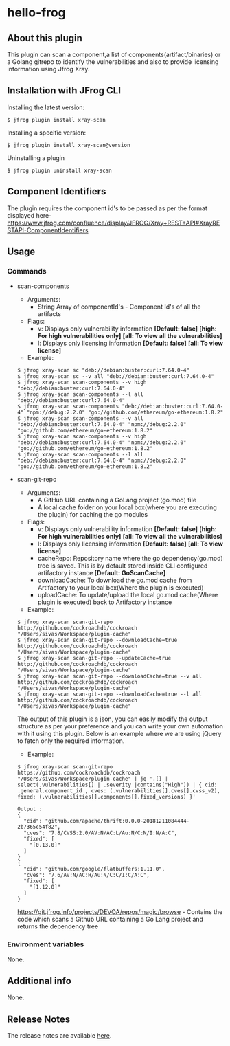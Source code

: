 # hello-frog

## About this plugin
This plugin can scan a component,a list of components(artifact/binaries) or a Golang gitrepo to identify the vulnerabilities and also to provide licensing information using Jfrog Xray.

## Installation with JFrog CLI
Installing the latest version:

`$ jfrog plugin install xray-scan`

Installing a specific version:

`$ jfrog plugin install xray-scan@version`

Uninstalling a plugin

`$ jfrog plugin uninstall xray-scan`


## Component Identifiers
The plugin requires the component id's to be passed as per the format displayed  here- https://www.jfrog.com/confluence/display/JFROG/Xray+REST+API#XrayRESTAPI-ComponentIdentifiers



## Usage
### Commands
* scan-components
    - Arguments:
        - String Array of componentId's - Component Id's of all the artifacts
    - Flags:
        - v: Displays only vulnerability information **[Default: false]** **[high: For high vulnerabilities only]** **[all: To view all the vulnerabilities]**
        - l: Displays only licensing information **[Default: false]** **[all: To view license]**
    - Example:
    ```
  $ jfrog xray-scan sc "deb://debian:buster:curl:7.64.0-4"
  $ jfrog xray-scan sc --v all "deb://debian:buster:curl:7.64.0-4"
  $ jfrog xray-scan scan-components --v high "deb://debian:buster:curl:7.64.0-4"
  $ jfrog xray-scan scan-components --l all "deb://debian:buster:curl:7.64.0-4"
  $ jfrog xray-scan scan-components "deb://debian:buster:curl:7.64.0-4" "npm://debug:2.2.0" "go://github.com/ethereum/go-ethereum:1.8.2"
  $ jfrog xray-scan scan-components --v all "deb://debian:buster:curl:7.64.0-4" "npm://debug:2.2.0" "go://github.com/ethereum/go-ethereum:1.8.2"
  $ jfrog xray-scan scan-components --v high "deb://debian:buster:curl:7.64.0-4" "npm://debug:2.2.0" "go://github.com/ethereum/go-ethereum:1.8.2"
  $ jfrog xray-scan scan-components --l all "deb://debian:buster:curl:7.64.0-4" "npm://debug:2.2.0" "go://github.com/ethereum/go-ethereum:1.8.2"
  ```
  
 * scan-git-repo
     - Arguments:
         - A GitHub URL containing a GoLang project (go.mod) file
         - A local cache folder on your local box(where you are executing the plugin) for caching the go modules
     - Flags:
         - v: Displays only vulnerability information **[Default: false]** **[high: For high vulnerabilities only]** **[all: To view all the vulnerabilities]**
         - l: Displays only licensing information **[Default: false]** **[all: To view license]**
         - cacheRepo: Repository name where the go dependency(go.mod) tree is saved. This is by default stored inside CLI configured artifactory instance  **[Default: GoScanCache]**
         - downloadCache: To download the go.mod cache from Artifactory to your local box(Where the plugin is executed)
         - uploadCache:  To update/upload the local go.mod cache(Where plugin is executed) back to Artifactory instance
     - Example:
     ```
   $ jfrog xray-scan scan-git-repo http://github.com/cockroachdb/cockroach "/Users/sivas/Workspace/plugin-cache"
   $ jfrog xray-scan scan-git-repo --downloadCache=true  http://github.com/cockroachdb/cockroach "/Users/sivas/Workspace/plugin-cache"
   $ jfrog xray-scan scan-git-repo --updateCache=true  http://github.com/cockroachdb/cockroach "/Users/sivas/Workspace/plugin-cache"
   $ jfrog xray-scan scan-git-repo --downloadCache=true --v all http://github.com/cockroachdb/cockroach "/Users/sivas/Workspace/plugin-cache"
   $ jfrog xray-scan scan-git-repo --downloadCache=true --l all http://github.com/cockroachdb/cockroach "/Users/sivas/Workspace/plugin-cache"
   ```
   The output of this plugin is a json, you can easily modify the output structure as per your preference and you can write your own automation with it using this plugin. Below is an example where we are using jQuery to fetch only the required information.
     - Example: 
   ```
   $ jfrog xray-scan scan-git-repo https://github.com/cockroachdb/cockroach "/Users/sivas/Workspace/plugin-cache" | jq '.[] | select(.vulnerabilities[] | .severity |contains("High")) | { cid: .general.component_id , cves: (.vulnerabilities[].cves[].cvss_v2), fixed: (.vulnerabilities[].components[].fixed_versions) }'
   
   Output :
   {
     "cid": "github.com/apache/thrift:0.0.0-20181211084444-2b7365c54f82",
     "cves": "7.8/CVSS:2.0/AV:N/AC:L/Au:N/C:N/I:N/A:C",
     "fixed": [
       "[0.13.0]"
     ]
   }
   {
     "cid": "github.com/google/flatbuffers:1.11.0",
     "cves": "7.6/AV:N/AC:H/Au:N/C:C/I:C/A:C",
     "fixed": [
       "[1.12.0]"
     ]
   }

   ```
   https://git.jfrog.info/projects/DEVOA/repos/magic/browse - Contains the code which scans a Github URL containing a Go Lang project and returns the dependency tree

### Environment variables
None.

## Additional info
None.

## Release Notes
The release notes are available [here](RELEASE.md).



